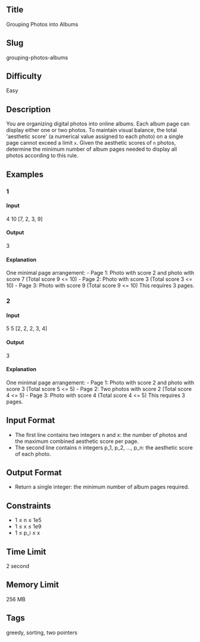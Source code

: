 ## Title

Grouping Photos into Albums

## Slug

grouping-photos-albums

## Difficulty

Easy

## Description

You are organizing digital photos into online albums. Each album page can display either one or two photos. To maintain visual balance, the total 'aesthetic score' (a numerical value assigned to each photo) on a single page cannot exceed a limit `x`. Given the aesthetic scores of `n` photos, determine the minimum number of album pages needed to display all photos according to this rule.

## Examples

### 1

#### Input

4 10
[7, 2, 3, 9]

#### Output

3

#### Explanation

One minimal page arrangement:
    - Page 1: Photo with score 2 and photo with score 7 (Total score 9 <= 10)
    - Page 2: Photo with score 3 (Total score 3 <= 10)
    - Page 3: Photo with score 9 (Total score 9 <= 10)
This requires 3 pages.

### 2

#### Input

5 5
[2, 2, 2, 3, 4]

#### Output

3

#### Explanation

One minimal page arrangement:
    - Page 1: Photo with score 2 and photo with score 3 (Total score 5 <= 5)
    - Page 2: Two photos with score 2 (Total score 4 <= 5)
    - Page 3: Photo with score 4 (Total score 4 <= 5)
This requires 3 pages.

## Input Format

- The first line contains two integers n and x: the number of photos and the maximum combined aesthetic score per page.
- The second line contains n integers p_1, p_2, ..., p_n: the aesthetic score of each photo.

## Output Format

- Return a single integer: the minimum number of album pages required.

## Constraints

- 1 ≤ n ≤ 1e5
- 1 ≤ x ≤ 1e9
- 1 ≤ p_i ≤ x

## Time Limit

2 second

## Memory Limit

256 MB

## Tags

greedy, sorting, two pointers